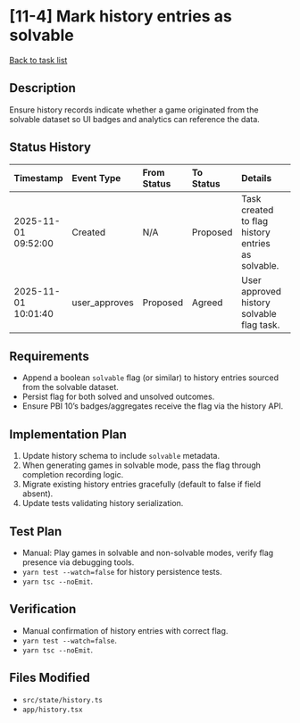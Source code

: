 # [11-4] Mark history entries as solvable

[Back to task list](../tasks.md)

## Description
Ensure history records indicate whether a game originated from the solvable dataset so UI badges and analytics can reference the data.

## Status History
| Timestamp | Event Type | From Status | To Status | Details | User |
| :-- | :-- | :-- | :-- | :-- | :-- |
| 2025-11-01 09:52:00 | Created | N/A | Proposed | Task created to flag history entries as solvable. | ai_agent |
| 2025-11-01 10:01:40 | user_approves | Proposed | Agreed | User approved history solvable flag task. | user |

## Requirements
- Append a boolean `solvable` flag (or similar) to history entries sourced from the solvable dataset.
- Persist flag for both solved and unsolved outcomes.
- Ensure PBI 10’s badges/aggregates receive the flag via the history API.

## Implementation Plan
1. Update history schema to include `solvable` metadata.
2. When generating games in solvable mode, pass the flag through completion recording logic.
3. Migrate existing history entries gracefully (default to false if field absent).
4. Update tests validating history serialization.

## Test Plan
- Manual: Play games in solvable and non-solvable modes, verify flag presence via debugging tools.
- `yarn test --watch=false` for history persistence tests.
- `yarn tsc --noEmit`.

## Verification
- Manual confirmation of history entries with correct flag.
- `yarn test --watch=false`.
- `yarn tsc --noEmit`.

## Files Modified
- `src/state/history.ts`
- `app/history.tsx`

